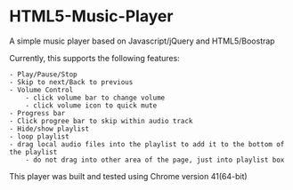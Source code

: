 # HTML5-Music-Player
A simple music player based on Javascript/jQuery and HTML5/Boostrap

Currently, this supports the following features:

    - Play/Pause/Stop
    - Skip to next/Back to previous
    - Volume Control
        - click volume bar to change volume
        - click volume icon to quick mute
    - Progress bar
    - Click progree bar to skip within audio track
    - Hide/show playlist
    - loop playlist
    - drag local audio files into the playlist to add it to the bottom of the playlist
        - do not drag into other area of the page, just into playlist box
    
This player was built and tested using Chrome version 41(64-bit)

